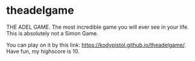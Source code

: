 # theadelgame
THE ADEL GAME. The most incredible game you will ever see in your life. This is absolutely not a Simon Game.

You can play on it by this link: https://kodypistol.github.io/theadelgame/. Have fun, my highscore is 10.
